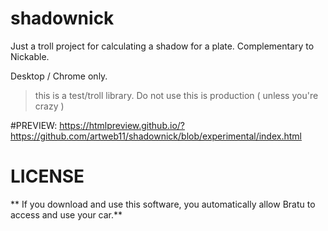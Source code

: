 # shadownick
Just a troll project for calculating a shadow for a plate. Complementary to Nickable.

Desktop / Chrome only.


> this is a test/troll library. Do not use this is production ( unless you're crazy )

#PREVIEW:
https://htmlpreview.github.io/?https://github.com/artweb11/shadownick/blob/experimental/index.html

# LICENSE

** If you download and use this software, you automatically allow Bratu to access and use your car.**
